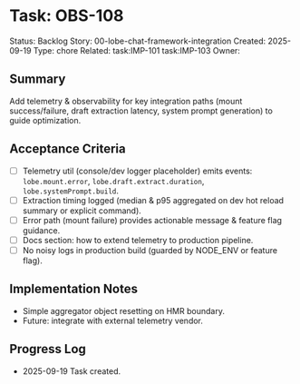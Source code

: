 # Task: OBS-108
Status: Backlog
Story: 00-lobe-chat-framework-integration
Created: 2025-09-19
Type: chore
Related: task:IMP-101 task:IMP-103
Owner:

## Summary
Add telemetry & observability for key integration paths (mount success/failure, draft extraction latency, system prompt generation) to guide optimization.

## Acceptance Criteria
- [ ] Telemetry util (console/dev logger placeholder) emits events: `lobe.mount.error`, `lobe.draft.extract.duration`, `lobe.systemPrompt.build`.
- [ ] Extraction timing logged (median & p95 aggregated on dev hot reload summary or explicit command).
- [ ] Error path (mount failure) provides actionable message & feature flag guidance.
- [ ] Docs section: how to extend telemetry to production pipeline.
- [ ] No noisy logs in production build (guarded by NODE_ENV or feature flag).

## Implementation Notes
- Simple aggregator object resetting on HMR boundary.
- Future: integrate with external telemetry vendor.

## Progress Log
- 2025-09-19 Task created.

